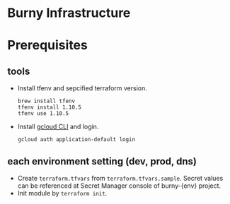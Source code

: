 # Burny Infrastructure

# Prerequisites

## tools

- Install tfenv and sepcified terraform version.

  ```shell
  brew install tfenv
  tfenv install 1.10.5
  tfenv use 1.10.5
  ```

- Install [gcloud CLI](https://cloud.google.com/sdk/auth_success?hl=ja) and login.
  ```
  gcloud auth application-default login
  ```

## each environment setting (dev, prod, dns)

- Create `terraform.tfvars` from `terraform.tfvars.sample`. Secret values can be referenced at Secret Manager console of burny-{env} project.
- Init module by `terraform init`.
